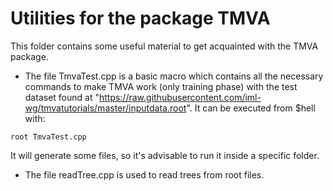 # Utilities for the package TMVA

This folder contains some useful material to get acquainted with the TMVA package.

- The file TmvaTest.cpp is a basic macro which contains all the necessary commands to make TMVA work (only training phase) with the test dataset found at "https://raw.githubusercontent.com/iml-wg/tmvatutorials/master/inputdata.root".
It can be executed from $hell with:
```
root TmvaTest.cpp
```
It will generate some files, so it's advisable to run it inside a specific folder.
- The file readTree.cpp is used to read trees from root files.
